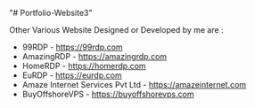 "# Portfolio-Website3" 

Other Various Website Designed or Developed by me are :

* 99RDP - https://99rdp.com
* AmazingRDP - https://amazingrdp.com
* HomeRDP - https://homerdp.com
* EuRDP - https://eurdp.com
* Amaze Internet Services Pvt Ltd - https://amazeinternet.com
* BuyOffshoreVPS - https://buyoffshorevps.com
